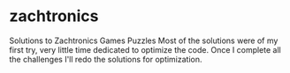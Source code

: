 # zachtronics

Solutions to Zachtronics Games Puzzles
Most of the solutions were of my first try, very little time dedicated to optimize the code.
Once I complete all the challenges I'll redo the solutions for optimization.